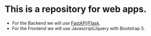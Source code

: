 # This is a repository for web apps.

-   For the Backend we will use [FastAPI](https://fastapi.tiangolo.com/)/[Flask](https://flask.palletsprojects.com/).
-   For the Frontend we will use Javascript/Jquery with Bootstrap 5.
